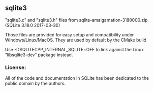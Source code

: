 sqlite3
-------

"sqlite3.c" and "sqlite3.h" files from sqlite-amalgamation-3180000.zip (SQLite 3.18.0 2017-03-30)

Those files are provided for easy setup and compatibility under Windows/Linux/MacOS.
They are used by default by the CMake build.

Use -DSQLITECPP_INTERNAL_SQLITE=OFF to link against the Linux "libsqlite3-dev" package instead.

### License:

All of the code and documentation in SQLite has been dedicated to the public domain by the authors.

